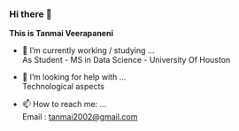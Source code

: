 ### Hi there 👋


**This is Tanmai Veerapaneni**

- 🔭 I’m currently working / studying ...  
  As Student - MS in Data Science - University Of Houston
  
- 🤔 I’m looking for help with ...  
  Technological aspects
  
- 📫 How to reach me: ...  
  Email : tanmai2002@gmail.com
  


